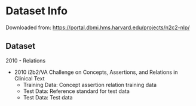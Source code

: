 # Dataset Info

Downloaded from: https://portal.dbmi.hms.harvard.edu/projects/n2c2-nlp/

## Dataset

2010 - Relations
- 2010 i2b2/VA Challenge on Concepts, Assertions, and Relations in Clinical Text
  - Training Data: Concept assertion relation training data
  - Test Data: Reference standard for test data
  - Test Data: Test data